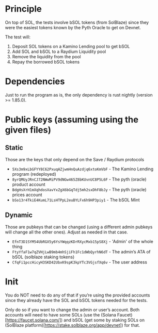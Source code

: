 # Principle

On top of SOL, the tests involve bSOL tokens (from SolBlaze) since they were the easiest tokens known by the Pyth Oracle to get on Devnet.

The test will:
1. Deposit SOL tokens on a Kamino Lending pool to get bSOL
2. Add SOL and bSOL to a Raydium Liquidity pool
3. Remove the liquidity from the pool
4. Repay the borrowed bSOL tokens 

# Dependencies

Just to run the program as is, the only dependency is rust nightly (version >= 1.85.0).

# Public keys (assuming using the given files)

## Static

Those are the keys that only depend on the Save / Raydium protocols

* `5Xs3m9xLbGFYY8C62PxuqAZjwmHnQuAzdjq6xtoKmVbF` - The Kamino Lending program (redeployed)
* `8yrQMUyJRnCJ72NWwMiPV9dNGw465Z8bKUvnUC8P5L6F` - The pyth (oracle) product account
* `BdgHsXrH1mXqhdosXavYxZgX6bGqTdj5mh2sxDhF8bJy` - The pyth (oracle) prices account
* `bSo13r4TkiE4KumL71LsHTPpL2euBYLFx6h9HP3piy1` - The bSOL Mint

## Dynamic

Those are pubkeys that can be changed (using a different admin pubkeys will change all the other ones). Adjust as needed in that case.

* `EfnT3D1SYM54UbRGX5y6YsYWqqzKDrRXycMxb15pS8Xj` - 'Admin' of the whole thing
* `FtyYfaF1w7qZVHjLwB9mb4mhSjiFh1Fc1dWbQyrhN6dT` - The admin’s ATA of bSOL (solblaze staking tokens)
* `CfqFi1pccHicyH3SKD42UbxK9spK3kpYTc3VGjsfXq6v` - The user address

# Init

You do NOT need to do any of that if you’re using the provided accounts since they already have the SOL and bSOL tokens needed for the tests.

Only do so if you want to change the admin or user’s account. Both accounts will need to have some SOLs (use the (Solana Faucet)[https://faucet.solana.com/]) and bSOL (get some by staking SOLs on (SolBlaze platform)[https://stake.solblaze.org/app/devnet]) for that.
